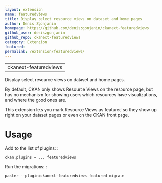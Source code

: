 ```yaml
---
layout: extension
name: featuredviews
title: Display select resource views on dataset and home pages
author: Denis Zgonjanin
homepage: https://github.com/deniszgonjanin/ckanext-featuredviews
github_user: deniszgonjanin
github_repo: ckanext-featuredviews
category: Extension
featured: 
permalink: /extension/featuredviews/
---
```



|                       |
|-----------------------|
| ckanext-featuredviews |

Display select resource views on dataset and home pages.

By default, CKAN only shows Resource Views on the resource page, but has no mechanism for showing users which resources have visualizations, and where the good ones are.

This extension lets you mark Resource Views as featured so they show up right on your dataset pages or even on the CKAN front page.

Usage
=====

Add to the list of plugins: :

    ckan.plugins = ... featuredviews

Run the migrations: :

    paster --plugin=ckanext-featuredviews featured migrate

